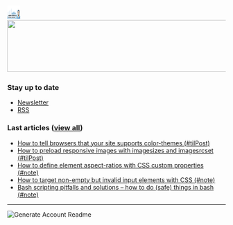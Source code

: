 <img alt width="30" height="30" src="https://raw.githubusercontent.com/stefanjudis/stefanjudis/main/screenshot.png">

<div align="left">
  <img src="https://raw.githubusercontent.com/stefanjudis/stefanjudis/main/headline.svg" width="800" height="120">
</div>

### Stay up to date

- [Newsletter](https://www.stefanjudis.com/newsletter/)
- [RSS](https://www.stefanjudis.com/feeds/)

### Last articles ([view all](https://www.stefanjudis.com/blog/))

<!-- BLOG-POST-LIST:START -->
- [How to tell browsers that your site supports color-themes (#tilPost)](https://www.stefanjudis.com/today-i-learned/how-to-tell-browsers-that-your-site-supports-color-themes/)
- [How to preload responsive images with imagesizes and imagesrcset (#tilPost)](https://www.stefanjudis.com/today-i-learned/how-to-preload-responsive-images-with-imagesizes-and-imagesrcset/)
- [How to define element aspect-ratios with CSS custom properties (#note)](https://www.stefanjudis.com/notes/how-to-define-element-aspect-ratios-with-css-custom-properties/)
- [How to target non-empty but invalid input elements with CSS (#note)](https://www.stefanjudis.com/notes/target-non-empty-but-invalid-input-element-with-css/)
- [Bash scripting pitfalls and solutions – how to do (safe) things in bash (#note)](https://www.stefanjudis.com/notes/bash-scripting-pitfalls-and-solutions-how-to-do-safe-things-in-bash/)
<!-- BLOG-POST-LIST:END -->

---

![Generate Account Readme](https://github.com/stefanjudis/stefanjudis/workflows/Generate%20Account%20Readme/badge.svg)
